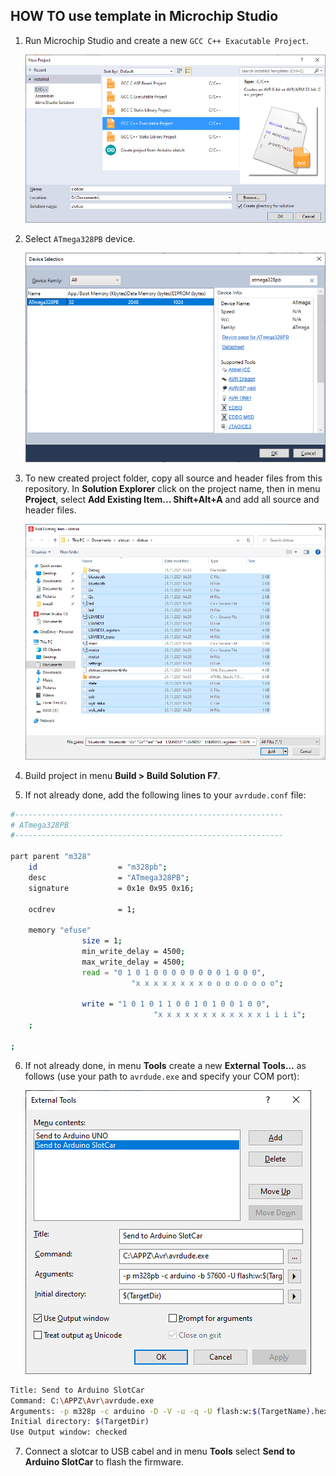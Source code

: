 ## HOW TO use template in Microchip Studio

1. Run Microchip Studio and create a new `GCC C++ Exacutable Project`.

   ![Microchip Studio new project](images/new_project_type.png)

2. Select `ATmega328PB` device.

   ![Microchip Studio device](images/new_project_device.png)

3. To new created project folder, copy all source and header files from this repository. In **Solution Explorer** click on the project name, then in menu **Project**, select **Add Existing Item... Shift+Alt+A** and add all source and header files.

   ![Microchip Studio add items](images/new_project_add_items.png)

4. Build project in menu **Build > Build Solution F7**. 

5. If not already done, add the following lines to your `avrdude.conf` file:

```bash
#------------------------------------------------------------
# ATmega328PB
#------------------------------------------------------------

part parent "m328"
    id                  = "m328pb";
    desc                = "ATmega328PB";
    signature           = 0x1e 0x95 0x16;

    ocdrev              = 1;
        
    memory "efuse"
                size = 1;
                min_write_delay = 4500;
                max_write_delay = 4500;
                read = "0 1 0 1 0 0 0 0 0 0 0 0 1 0 0 0",
                           "x x x x x x x x o o o o o o o o";

                write = "1 0 1 0 1 1 0 0 1 0 1 0 0 1 0 0",
                                "x x x x x x x x x x x x i i i i";
    ;
        
;
```

6. If not already done, in menu **Tools** create a new **External Tools...** as follows (use your path to `avrdude.exe` and specify your COM port):

   ![Set external tool](../../install/images/microchip_studio_config_avrdude.png)

```bash
Title: Send to Arduino SlotCar
Command: C:\APPZ\Avr\avrdude.exe
Arguments: -p m328p -c arduino -D -V -u -q -U flash:w:$(TargetName).hex:i -P COM4
Initial directory: $(TargetDir)
Use Output window: checked
```

7. Connect a slotcar to USB cabel and in menu **Tools** select **Send to Arduino SlotCar** to flash the firmware.
